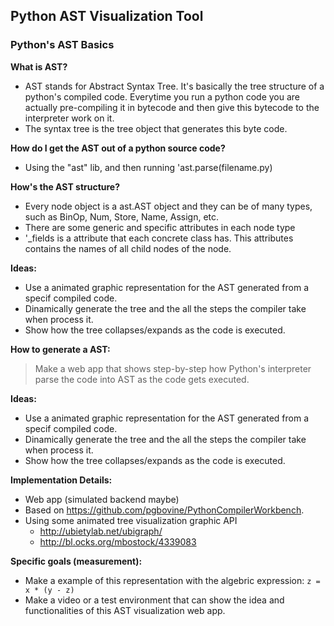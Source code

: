 ## Python AST Visualization Tool ##

### Python's AST Basics ###

<b> What is AST? </b>
  - AST stands for Abstract Syntax Tree. It's basically the tree structure of a python's compiled code. Everytime you run a python code you are actually pre-compiling it in bytecode and then give this bytecode to the interpreter work on it.
  - The syntax tree is the tree object that generates this byte code.
  
<b> How do I get the AST out of a python source code? </b>
  - Using the "ast" lib, and then running 'ast.parse(filename.py)

<b> How's the AST structure? </b>
  - Every node object is a ast.AST object and they can be of many types, such as BinOp, Num, Store, Name, Assign, etc.
  - There are some generic and specific attributes in each node type
  - '_fields is a attribute that each concrete class has. This attributes contains the names of all child nodes of the node.

<b> Ideas: </b>
  - Use a animated graphic representation for the AST generated from a specif compiled code.
  - Dinamically generate the tree and the all the steps the compiler take when process it.
  - Show how the tree collapses/expands as the code is executed.
  
<b> How to generate a AST:</b>
> Make a web app that shows step-by-step how Python's interpreter parse the code into AST as the code gets executed.

<b> Ideas: </b>
  - Use a animated graphic representation for the AST generated from a specif compiled code.
  - Dinamically generate the tree and the all the steps the compiler take when process it.
  - Show how the tree collapses/expands as the code is executed.

<b> Implementation Details: </b>
  - Web app (simulated backend maybe)
  - Based on https://github.com/pgbovine/PythonCompilerWorkbench.
  - Using some animated tree visualization graphic API
    - http://ubietylab.net/ubigraph/ 
    - http://bl.ocks.org/mbostock/4339083

<b> Specific goals (measurement): </b>
  - Make a example of this representation with the algebric expression: `z = x * (y - z)` 
  - Make a video or a test environment that can show the idea and functionalities of this AST visualization web app.
